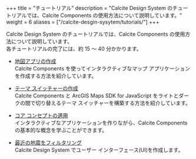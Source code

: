 +++
title = "チュートリアル"
description = "Calcite Design System のチュートリアルでは、Calcite Components の使用方法について説明しています。"
weight = 6
aliases = ["/calcite-desgin-sysytem/tutorials/"]
+++

Calcite Design System のチュートリアルでは、Calcite Components の使用方法について説明しています。  
各チュートリアルの完了には、約 15 ～ 40 分かかります。

- [地図アプリの作成](https://community.esri.com/t5/arcgis-%E9%96%8B%E7%99%BA%E8%80%85%E3%82%B3%E3%83%9F%E3%83%A5%E3%83%8B%E3%83%86%E3%82%A3-documents/calcite-design-system-%E3%82%92%E4%BD%BF%E7%94%A8%E3%81%97%E3%81%9F%E5%9C%B0%E5%9B%B3%E3%82%A2%E3%83%97%E3%83%AA%E3%81%AE%E4%BD%9C%E6%88%90/ta-p/1228617)  
Calcite Components を使ってインタラクティブなマップ アプリケーションを作成する方法を紹介しています。

- [テーマ スイッチャーの作成](https://community.esri.com/t5/arcgis-%E9%96%8B%E7%99%BA%E8%80%85%E3%82%B3%E3%83%9F%E3%83%A5%E3%83%8B%E3%83%86%E3%82%A3-documents/calcite-design-system%E3%82%92%E4%BD%BF%E7%94%A8%E3%81%97%E3%81%9F%E3%83%86%E3%83%BC%E3%83%9E-%E3%82%B9%E3%82%A4%E3%83%83%E3%83%81%E3%83%A3%E3%83%BC%E3%81%AE%E4%BD%9C%E6%88%90/ta-p/1233620)  
Calcite Components と ArcGIS Maps SDK for JavaScript をライトとダークの間で切り替えるテーマ スイッチャーを構築する方法を紹介しています。

- [コア コンセプトの適用](https://community.esri.com/t5/arcgis-%E9%96%8B%E7%99%BA%E8%80%85%E3%82%B3%E3%83%9F%E3%83%A5%E3%83%8B%E3%83%86%E3%82%A3-documents/calcite-design-system%E3%82%92%E4%BD%BF%E7%94%A8%E3%81%97%E3%81%9F%E3%82%B3%E3%82%A2%E3%82%B3%E3%83%B3%E3%82%BB%E3%83%97%E3%83%88%E3%81%AE%E9%81%A9%E7%94%A8/ta-p/1236273)  
インタラクティブなアプリケーションを作りながら、Calcite Components の基本的な概念を学ぶことができます。

- [最近の地震をフィルタリング](https://community.esri.com/t5/arcgis-%E9%96%8B%E7%99%BA%E8%80%85%E3%82%B3%E3%83%9F%E3%83%A5%E3%83%8B%E3%83%86%E3%82%A3-documents/calcite-design-system%E3%82%92%E4%BD%BF%E7%94%A8%E3%81%97%E3%81%9F%E6%9C%80%E8%BF%91%E7%99%BA%E7%94%9F%E3%81%97%E3%81%9F%E5%9C%B0%E9%9C%87%E3%81%AE%E3%83%95%E3%82%A3%E3%83%AB%E3%82%BF%E3%83%AA%E3%83%B3%E3%82%B0/ta-p/1239019)  
Calcite Design System でユーザー インターフェース(UI)を作成します。